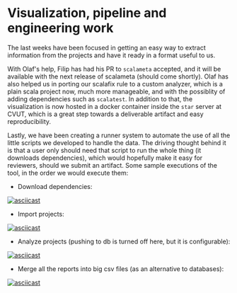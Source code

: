 # Visualization, pipeline and engineering work

The last weeks have been focused in getting an easy way to extract information from the projects and have it ready in a format useful to us.

With Olaf's help, Filip has had his PR to `scalameta` accepted, and it will be available with the next release of scalameta (should come shortly). Olaf has also helped us in porting our scalafix rule to a custom analyzer, which is a plain scala project now, much more manageable, and with the possiblity of adding dependencies such as `scalatest`. In addition to that, the visualization is now hosted in a docker container inside the `star` server at CVUT, which is a great step towards a deliverable artifact and easy reproducibility.

Lastly, we have been creating a runner system to automate the use of all the little scripts we developed to handle the data. The driving thought behind it is that a user only should need that script to run the whole thing (it downloads dependencies), which would hopefully make it easy for reviewers, should we submit an artifact. Some sample executions of the tool, in the order we would execute them:

- Download dependencies:

[![asciicast](https://asciinema.org/a/E5Hl8fmDYHKZham0EdeIw5GaO.png)](https://asciinema.org/a/E5Hl8fmDYHKZham0EdeIw5GaO?speed=3)

- Import projects:

[![asciicast](https://asciinema.org/a/VuOcK7oGbQwZedG8qpwoTTe5Q.png)](https://asciinema.org/a/VuOcK7oGbQwZedG8qpwoTTe5Q?speed=3)

- Analyze projects (pushing to db is turned off here, but it is configurable):

[![asciicast](https://asciinema.org/a/f2LsFygaKNsb41G8eIocTXWJK.png)](https://asciinema.org/a/f2LsFygaKNsb41G8eIocTXWJK?speed=22)

- Merge all the reports into big csv files (as an alternative to databases):

[![asciicast](https://asciinema.org/a/oX58Qz9Bsllzl2F3Zkt2HX9cl.png)](https://asciinema.org/a/oX58Qz9Bsllzl2F3Zkt2HX9cl)